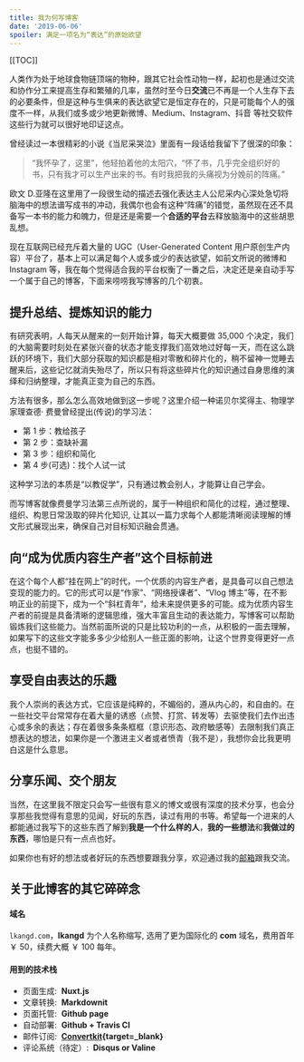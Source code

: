 ```yaml
---
title: 我为何写博客
date: '2019-06-06'
spoiler: 满足一项名为“表达”的原始欲望
---
```


[[TOC]]

人类作为处于地球食物链顶端的物种，跟其它社会性动物一样，起初也是通过交流和协作分工来提高生存和繁殖的几率，虽然时至今日**交流**已不再是一个人生存下去的必要条件，但是这种与生俱来的表达欲望它是恒定存在的，只是可能每个人的强度不一样，从我们或多或少地更新微博、Medium、Instagram、抖音 等社交软件这些行为就可以很好地印证这点。

曾经读过一本很精彩的小说《当尼采哭泣》里面有一段话给我留下了很深的印象：

> “我怀孕了，这里”，他轻拍着他的太阳穴，“怀了书，几乎完全组织好的书，只有我才可以生产出来的书。有时我把我的头痛视为分娩前的阵痛。”

欧文 D.亚隆在这里用了一段很生动的描述去强化表达主人公尼采内心深处急切将脑海中的想法谱写成书的冲动，我偶尔也会有这种“阵痛”的错觉，虽然现在还不具备写一本书的能力和魄力，但是还是需要一个**合适的平台**去释放脑海中的这些胡思乱想。

现在互联网已经充斥着大量的 UGC（User-Generated Content 用户原创生产内容）平台了，基本上可以满足每个人或多或少的表达欲望，如前文所说的微博和 Instagram 等，我在每个觉得适合我的平台权衡了一番之后，决定还是亲自动手写一个属于自己的博客，下面来唠唠我写博客的几个初衷。

## 提升总结、提炼知识的能力

有研究表明，人每天从醒来的一刻开始计算，每天大概要做 35,000 个决定，我们的大脑需要时刻处在紧张兴奋的状态才能支撑我们高效地过好每一天，而在这么跳跃的环境下，我们大部分获取的知识都是相对零散和碎片化的，稍不留神一觉睡去醒来后，这些记忆就消失殆尽了，所以只有将这些碎片化的知识通过自身思维的演绎和归纳整理，才能真正变为自己的东西。

方法有很多，那么怎么高效地做到这一步呢？这里介绍一种诺贝尔奖得主、物理学家理查德· 费曼曾经提出(传说)的学习法：

- 第 1 步：教给孩子
- 第 2 步：查缺补漏
- 第 3 步：组织和简化
- 第 4 步(可选)：找个人试一试

这种学习法的本质是“以教促学”，只有通过教会别人，才能算让自己学会。

而写博客就像费曼学习法第三点所说的，属于一种组织和简化的过程，通过整理、组织、构思日常汲取的碎片化知识, 让其以一篇力求每个人都能清晰阅读理解的博文形式展现出来，确保自己对目标知识融会贯通。

## 向“成为优质内容生产者”这个目标前进

在这个每个人都“挂在网上”的时代，一个优质的内容生产者，是具备可以自己想法变现的能力的。它的形式可以是“作家”、“网络授课者”、“Vlog 博主”等，在不影响正业的前提下，成为一个“斜杠青年”，给未来提供更多的可能。成为优质内容生产者的前提是具备清晰的逻辑思维，强大丰富且生动的表达能力，写博客可以帮助锻炼我们这些能力。当然前面所说的只是比较功利的一点，从积极的一面去理解，如果写下的这些文字能多多少少给别人一些正面的影响，让这个世界变得更好一点点，也挺不错的。

## 享受自由表达的乐趣

我个人崇尚的表达方式，它应该是纯粹的，不媚俗的，遵从内心的，和自由的。在一些社交平台常常存在着大量的诱惑（点赞、打赏、转发等）去驱使我们去作出违心或多余的表达；存在着很多条条框框（意识形态、政府敏感等）去限制我们真正想表达的想法，如果你是一个激进主义者或者愤青（我不是），我想你会比我更明白这是什么意思。

## 分享乐闻、交个朋友

当然，在这里我不限定只会写一些很有意义的博文或很有深度的技术分享，也会分享那些我觉得有意思的见闻，好玩的东西，读过有用的书等。希望每一个进来的人都能通过我写下的这些东西了解到**我是一个什么样的人**，**我的一些想法**和**我做过的东西**，哪怕是只有一点点也好。

如果你也有好的想法或者好玩的东西想要跟我分享，欢迎通过我的[邮箱](mailto:lkangd@gmail.com)跟我交流。

## 关于此博客的其它碎碎念

#### 域名

`lkangd.com`，**lkangd** 为个人名称缩写, 选用了更为国际化的 **com** 域名，费用首年 ￥ 50，续费大概 ￥ 100 每年。

#### 用到的技术栈

- 页面生成: &nbsp;**Nuxt.js**
- 文章转换: &nbsp;**Markdownit**
- 页面托管: &nbsp;**Github page**
- 自动部署: &nbsp;**Github + Travis CI**
- 邮件订阅: &nbsp;**[Convertkit](https://app.convertkit.com/){target=\_blank}**
- 评论系统（待定）: &nbsp;**Disqus or Valine**

